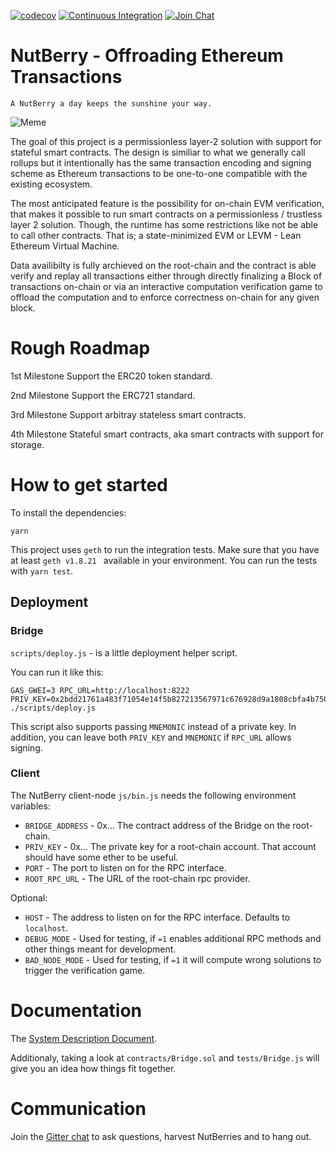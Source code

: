 [![codecov](https://codecov.io/gh/NutBerry/stack/branch/master/graph/badge.svg)](https://codecov.io/gh/NutBerry/stack)
[![Continuous Integration](https://github.com/NutBerry/stack/workflows/Continuous%20Integration/badge.svg)](https://github.com/NutBerry/stack/actions?query=workflow%3A%22Continuous+Integration%22)
[![Join Chat](https://badges.gitter.im/Join%20Chat.svg)](https://gitter.im/NutBerry/community)

# NutBerry - Offroading Ethereum Transactions
`A NutBerry a day keeps the sunshine your way.`

![Meme](https://nutberry.github.io/assets/minion.jpg)

The goal of this project is a permissionless layer-2 solution with support for stateful smart contracts.
The design is similiar to what we generally call rollups but it intentionally has the same transaction encoding
and signing scheme as Ethereum transactions to be one-to-one compatible with the existing ecosystem.

The most anticipated feature is the possibility for on-chain EVM verification, that makes it possible to
run smart contracts on a permissionless / trustless layer 2 solution.
Though, the runtime has some restrictions like not be able to call other contracts.
That is; a state-minimized EVM or LEVM - Lean Ethereum Virtual Machine.

Data availibilty is fully archieved on the root-chain and the contract is able verify and replay
all transactions either through directly finalizing a Block of transactions on-chain or via
an interactive computation verification game to offload the computation and to enforce correctness on-chain for any given block.

# Rough Roadmap

1st Milestone
Support the ERC20 token standard.

2nd Milestone
Support the ERC721 standard.

3rd Milestone
Support arbitray stateless smart contracts.

4th Milestone
Stateful smart contracts, aka smart contracts with support for storage.

# How to get started

To install the dependencies:
```
yarn
```
This project uses `geth` to run the integration tests.
Make sure that you have at least `geth v1.8.21 ` available in your environment.
You can run the tests with `yarn test`.

## Deployment
### Bridge

`scripts/deploy.js` - is a little deployment helper script.

You can run it like this:
```
GAS_GWEI=3 RPC_URL=http://localhost:8222 PRIV_KEY=0x2bdd21761a483f71054e14f5b827213567971c676928d9a1808cbfa4b7501200 ./scripts/deploy.js
```
This script also supports passing `MNEMONIC` instead of a private key.
In addition, you can leave both `PRIV_KEY` and `MNEMONIC` if `RPC_URL` allows signing.

### Client

The NutBerry client-node `js/bin.js` needs the following environment variables:

* `BRIDGE_ADDRESS` - 0x... The contract address of the Bridge on the root-chain.
* `PRIV_KEY` - 0x... The private key for a root-chain account. That account should have some ether to be useful.
* `PORT` - The port to listen on for the RPC interface.
* `ROOT_RPC_URL` - The URL of the root-chain rpc provider.

Optional:
* `HOST` - The address to listen on for the RPC interface. Defaults to `localhost`.
* `DEBUG_MODE` - Used for testing, if `=1` enables additional RPC methods and other things meant for development.
* `BAD_NODE_MODE` - Used for testing, if `=1` it will compute wrong solutions to trigger the verification game.

# Documentation

The [System Description Document](https://github.com/NutBerry/stack/blob/master/docs/SystemDescriptionDocument.md).

Additionaly, taking a look at `contracts/Bridge.sol` and `tests/Bridge.js` will give you an idea how things fit together.

# Communication

Join the [Gitter chat](https://gitter.im/NutBerry/community) to ask questions, harvest NutBerries and to hang out.
